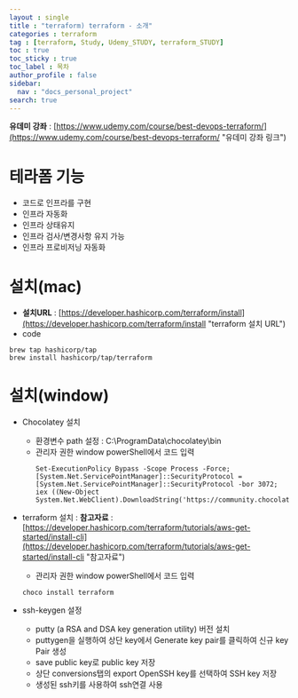 ```yaml
---
layout : single
title : "terraform) terraform - 소개"
categories : terraform
tag : [terraform, Study, Udemy_STUDY, terraform_STUDY]
toc : true
toc_sticky : true
toc_label : 목차
author_profile : false
sidebar:
  nav : "docs_personal_project"
search: true
---
```


**유데미 강좌** : [https://www.udemy.com/course/best-devops-terraform/](https://www.udemy.com/course/best-devops-terraform/ "유데미 강좌 링크")

# 테라폼 기능
- 코드로 인프라를 구현
- 인프라 자동화
- 인프라 상태유지
- 인프라 검사/변경사항 유지 가능
- 인프라 프로비저닝 자동화

# 설치(mac)
- **설치URL** : [https://developer.hashicorp.com/terraform/install](https://developer.hashicorp.com/terraform/install "terraform 설치 URL")
- code 

```shell
brew tap hashicorp/tap
brew install hashicorp/tap/terraform
```

# 설치(window)
- Chocolatey 설치
  - 환경변수 path 설정 : C:\ProgramData\chocolatey\bin
  - 관리자 권한 window powerShell에서 코드 입력
    ```shell
    Set-ExecutionPolicy Bypass -Scope Process -Force; [System.Net.ServicePointManager]::SecurityProtocol = [System.Net.ServicePointManager]::SecurityProtocol -bor 3072; iex ((New-Object System.Net.WebClient).DownloadString('https://community.chocolatey.org/install.ps1'))
    ```
- terraform 설치 : **참고자료** : [https://developer.hashicorp.com/terraform/tutorials/aws-get-started/install-cli](https://developer.hashicorp.com/terraform/tutorials/aws-get-started/install-cli "참고자료")
  - 관리자 권한 window powerShell에서 코드 입력
  ```shell
  choco install terraform
  ```

- ssh-keygen 설정
  - putty (a RSA and DSA key generation utility) 버전 설치
  - puttygen을 실행하여 상단 key에서 Generate key pair를 클릭하여 신규 key Pair 생성
  - save public key로 public key 저장
  - 상단 conversions탭의 export OpenSSH key를 선택하여 SSH key 저장
  - 생성된 ssh키를 사용하여 ssh연결 사용
